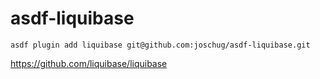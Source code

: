# asdf-liquibase

`asdf plugin add liquibase git@github.com:joschug/asdf-liquibase.git`

https://github.com/liquibase/liquibase
